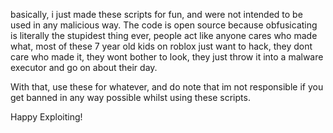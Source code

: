 basically, i just made these scripts for fun, and were not intended to be used in any malicious way. The code is open source because obfusicating is literally the stupidest thing ever, 
people act like anyone cares who made what, most of these 7 year old kids on roblox just want to hack, they dont care who made it, they wont bother to look, they just throw it into a malware executor
and go on about their day.

With that, use these for whatever, and do note that im not responsible if you get banned in any way possible whilst using these scripts.

Happy Exploiting!
